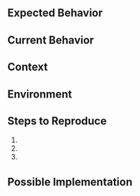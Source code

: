<!--- Provide a general summary of the issue in the Title above -->

## Expected Behavior
<!--- Tell us what should happen -->

## Current Behavior
<!--- Tell us what happens instead of the expected behavior -->

## Context
<!--- How has this issue affected you? What are you trying to accomplish? -->
<!--- Providing context helps us come up with a solution that is most useful in the real world -->

## Environment
<!--- Tell us the Operating System, RESTHeart Security version -->
<!-- Attach relevant files like logs, restheart-security.yml, users.yml, acl.yml, etc.  -->

## Steps to Reproduce
<!--- Provide a link to a live example, or an unambiguous set of steps to -->
<!--- reproduce this bug. Include code to reproduce, if relevant -->
1.
2.
3.

## Possible Implementation
<!--- Not obligatory, but suggest an idea for implementing addition or change -->
